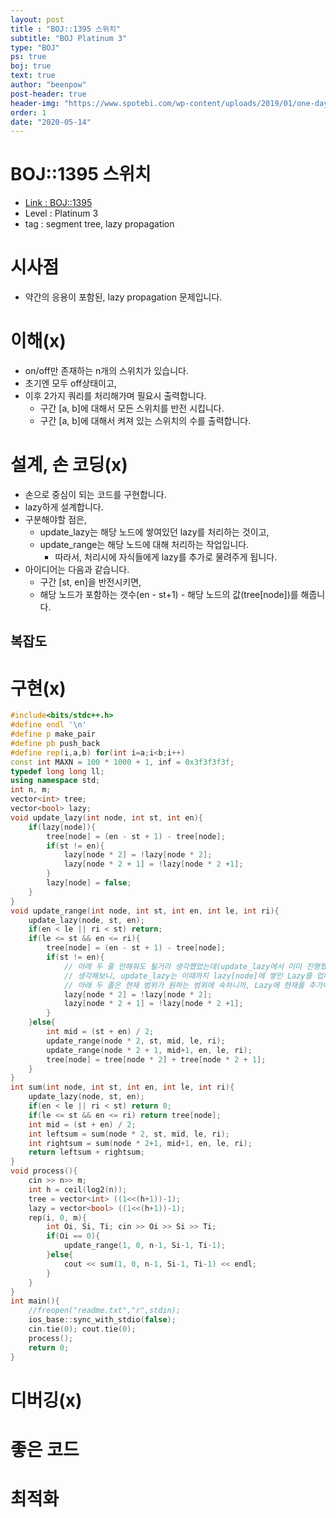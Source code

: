 ```yaml
---
layout: post
title : "BOJ::1395 스위치"
subtitle: "BOJ Platinum 3"
type: "BOJ"
ps: true
boj: true
text: true
author: "beenpow"
post-header: true
header-img: "https://www.spotebi.com/wp-content/uploads/2019/01/one-day-day-one-workout-motivation-spotebi.jpg"
order: 1
date: "2020-05-14"
---
```

# BOJ::1395 스위치
- [Link : BOJ::1395](https://www.acmicpc.net/problem/1395)
- Level : Platinum 3
- tag : segment tree, lazy propagation

# 시사점
- 약간의 응용이 포함된, lazy propagation 문제입니다.

# 이해(x)
- on/off만 존재하는 n개의 스위치가 있습니다.
- 초기엔 모두 off상태이고,
- 이후 2가지 쿼리를 처리해가며 필요시 출력합니다.
  - 구간 [a, b]에 대해서 모든 스위치를 반전 시킵니다.
  - 구간 [a, b]에 대해서 켜져 있는 스위치의 수를 출력합니다.

# 설계, 손 코딩(x)
- 손으로 중심이 되는 코드를 구현합니다.
- lazy하게 설계합니다.
- 구분해야할 점은, 
  - update_lazy는 해당 노드에 쌓여있던 lazy를 처리하는 것이고,
  - update_range는 해당 노드에 대해 처리하는 작업입니다.
    - 따라서, 처리시에 자식들에게 lazy를 추가로 물려주게 됩니다.
- 아이디어는 다음과 같습니다.
  - 구간 [st, en]을 반전시키면,
  - 해당 노드가 포함하는 갯수(en - st+1) - 해당 노드의 값(tree[node])를 해줍니다.

## 복잡도


# 구현(x)

```cpp
#include<bits/stdc++.h>
#define endl '\n'
#define p make_pair
#define pb push_back
#define rep(i,a,b) for(int i=a;i<b;i++)
const int MAXN = 100 * 1000 + 1, inf = 0x3f3f3f3f;
typedef long long ll;
using namespace std;
int n, m;
vector<int> tree;
vector<bool> lazy;
void update_lazy(int node, int st, int en){
	if(lazy[node]){
		tree[node] = (en - st + 1) - tree[node];
		if(st != en){
			lazy[node * 2] = !lazy[node * 2];
			lazy[node * 2 + 1] = !lazy[node * 2 +1];
		}
		lazy[node] = false;
	}
}
void update_range(int node, int st, int en, int le, int ri){
	update_lazy(node, st, en);
	if(en < le || ri < st) return;
	if(le <= st && en <= ri){
		tree[node] = (en - st + 1) - tree[node];
		if(st != en){
			// 아래 두 줄 안해줘도 될거라 생각했었는데(update_lazy에서 이미 진행했다고 생각),
			// 생각해보니, update_lazy는 이때까지 lazy[node]에 쌓인 Lazy를 업데이트 해주는 거고,
			// 아래 두 줄은 현재 범위가 원하는 범위에 속하니까, Lazy에 현재를 추가해주는 것
			lazy[node * 2] = !lazy[node * 2];
			lazy[node * 2 + 1] = !lazy[node * 2 +1];
		}
	}else{
		int mid = (st + en) / 2;
		update_range(node * 2, st, mid, le, ri);
		update_range(node * 2 + 1, mid+1, en, le, ri);
		tree[node] = tree[node * 2] + tree[node * 2 + 1];
	}
}
int sum(int node, int st, int en, int le, int ri){
	update_lazy(node, st, en);
	if(en < le || ri < st) return 0;
	if(le <= st && en <= ri) return tree[node];
	int mid = (st + en) / 2;
	int leftsum = sum(node * 2, st, mid, le, ri);
	int rightsum = sum(node * 2+1, mid+1, en, le, ri);
	return leftsum + rightsum;
}
void process(){
	cin >> n>> m;
	int h = ceil(log2(n));
	tree = vector<int> ((1<<(h+1))-1);
	lazy = vector<bool> ((1<<(h+1))-1);
	rep(i, 0, m){
		int Oi, Si, Ti; cin >> Oi >> Si >> Ti;
		if(Oi == 0){
			update_range(1, 0, n-1, Si-1, Ti-1);
		}else{
			cout << sum(1, 0, n-1, Si-1, Ti-1) << endl;
		}
	}
}
int main(){
	//freopen("readme.txt","r",stdin);
    ios_base::sync_with_stdio(false);
    cin.tie(0); cout.tie(0);
	process();
    return 0;
}
```

# 디버깅(x)

# 좋은 코드

# 최적화
